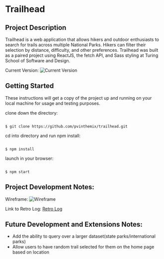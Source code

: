 # Trailhead

## Project Description

Trailhead is a web application that allows hikers and outdoor enthusiasts to search for trails across multiple National Parks. Hikers can filter their selection by distance, difficulty, and other preferences. Trailhead was built as a paired project using ReactJS, the fetch API, and Sass styling at Turing School of Software and Design.

Current Version: 
![Current Version](https://github.com/pvinthemix/trailhead/blob/master/src/styles/images/currentversion.png?raw=true)

## Getting Started

These instructions will get a copy of the project up and running on your local machine for usage and testing purposes. 

clone down the directory:
```

$ git clone https://github.com/pvinthemix/trailhead.git

```
cd into directory and run npm install:

```

$ npm install

```
launch in your browser:

```

$ npm start

```
## Project Development Notes:
Wireframe:
![Wireframe](https://i.imgur.com/uoF51ja.png "Wireframe")

Link to Retro Log:
[Retro Log](https://docs.google.com/document/d/10tLLwkXGEzdYQxx7nyWLoGhC8pbz45YpMo4natYCZk0/edit?usp=sharing)

## Future Development and Extensions Notes:
- Add the ability to query over a larger dataset(state parks/international parks)
- Allow users to have random trail selected for them on the home page based on location


